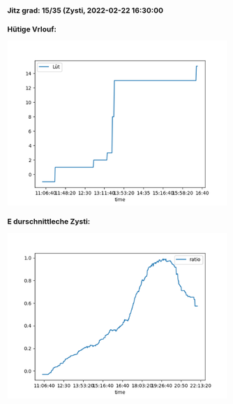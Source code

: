 ### Jitz grad: 15/35 (Zysti, 2022-02-22 16:30:00

### Hütige Vrlouf:
![Graph](Today.png)

### E durschnittleche Zysti:
![Graph](Zysti.png)